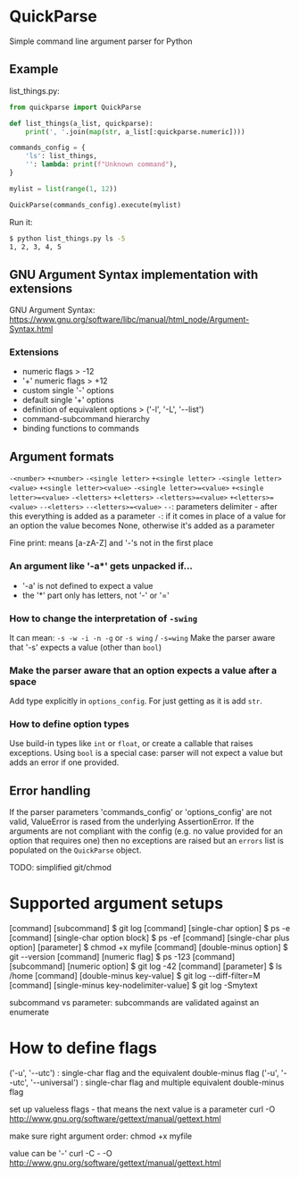 # QuickParse
Simple command line argument parser for Python

## Example

list_things.py:
```python
from quickparse import QuickParse

def list_things(a_list, quickparse):
    print(', '.join(map(str, a_list[:quickparse.numeric])))

commands_config = {
    'ls': list_things,
    '': lambda: print(f"Unknown command"),
}

mylist = list(range(1, 12))

QuickParse(commands_config).execute(mylist)
```

Run it:
```sh
$ python list_things.py ls -5
1, 2, 3, 4, 5
```

## GNU Argument Syntax implementation with extensions
GNU Argument Syntax: https://www.gnu.org/software/libc/manual/html_node/Argument-Syntax.html

### Extensions
- numeric flags > -12
- '+' numeric flags > +12
- custom single '-' options
- default single '+' options
- definition of equivalent options > ('-l', '-L', '--list')
- command-subcommand hierarchy
- binding functions to commands

## Argument formats
`-<number>`
`+<number>`
`-<single letter>`
`+<single letter>`
`-<single letter><value>`
`+<single letter><value>`
`-<single letter>=<value>`
`+<single letter>=<value>`
`-<letters>`
`+<letters>`
`-<letters>=<value>`
`+<letters>=<value>`
`--<letters>`
`--<letters>=<value>`
`--`: parameters delimiter - after this everything is added as a parameter
`-`: if it comes in place of a value for an option the value becomes None, otherwise it's added as a parameter

Fine print:
<letters> means [a-zA-Z] and '-'s not in the first place

### An argument like '-a*' gets unpacked if...
- '-a' is not defined to expect a value
- the '*' part only has letters, not '-' or '='

### How to change the interpretation of `-swing`
It can mean:
`-s -w -i -n -g`
or
`-s wing` / `-s=wing`
Make the parser aware that '-s' expects a value (other than `bool`)

### Make the parser aware that an option expects a value after a space
Add type explicitly in `options_config`.
For just getting as it is add `str`.

### How to define option types
Use build-in types like `int` or `float`, or create a callable that raises exceptions.
Using `bool` is a special case: parser will not expect a value but adds an error if one provided.

## Error handling
If the parser parameters 'commands_config' or 'options_config' are not valid, ValueError is rased from the underlying AssertionError.
If the arguments are not compliant with the config (e.g. no value provided for an option that requires one) then no exceptions are raised but an `errors` list is populated on the `QuickParse` object.

TODO: simplified git/chmod

# Supported argument setups
[command] [subcommand]  $ git log
[command] [single-char option]  $ ps -e
[command] [single-char option block]  $ ps -ef
[command] [single-char plus option] [parameter]  $ chmod +x myfile
[command] [double-minus option]  $ git --version
[command] [numeric flag]  $ ps -123
[command] [subcommand] [numeric option]  $ git log -42
[command] [parameter]  $ ls /home
[command] [double-minus key-value]  $ git log --diff-filter=M
[command] [single-minus key-nodelimiter-value]  $ git log -Smytext

subcommand vs parameter: subcommands are validated against an enumerate

# How to define flags
('-u', '--utc') : single-char flag and the equivalent double-minus flag
('-u', '--utc', '--universal') : single-char flag and multiple equivalent double-minus flag

set up valueless flags - that means the next value is a parameter
curl -O http://www.gnu.org/software/gettext/manual/gettext.html

make sure right argument order:
chmod +x myfile

value can be '-'
curl -C - -O http://www.gnu.org/software/gettext/manual/gettext.html

